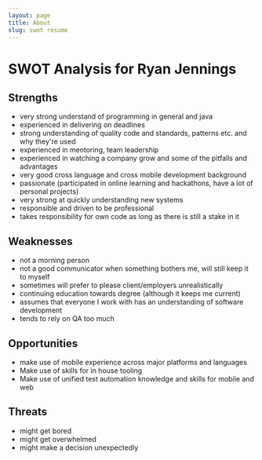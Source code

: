 ```yaml
---
layout: page
title: About
slug: swot resume
---
```


SWOT Analysis for Ryan Jennings
===============================

Strengths
---
* very strong understand of programming in general and java
* experienced in delivering on deadlines
* strong understanding of quality code and standards, patterns etc. and why they're used
* experienced in mentoring, team leadership
* experienced in watching a company grow and some of the pitfalls and advantages
* very good cross language and cross mobile development background
* passionate (participated in online learning and hackathons, have a lot of personal projects)
* very strong at quickly understanding new systems
* responsible and driven to be professional
* takes responsibility for own code as long as there is still a stake in it

Weaknesses
---
* not a morning person
* not a good communicator when something bothers me, will still keep it to myself
* sometimes will prefer to please client/employers unrealistically
* continuing education towards degree (although it keeps me current)
* assumes that everyone I work with has an understanding of software development
* tends to rely on QA too much

Opportunities
---
* make use of mobile experience across major platforms and languages
* Make use of skills for in house tooling
* Make use of unified test automation knowledge and skills for mobile and web

Threats
---
* might get bored
* might get overwhelmed
* might make a decision unexpectedly
